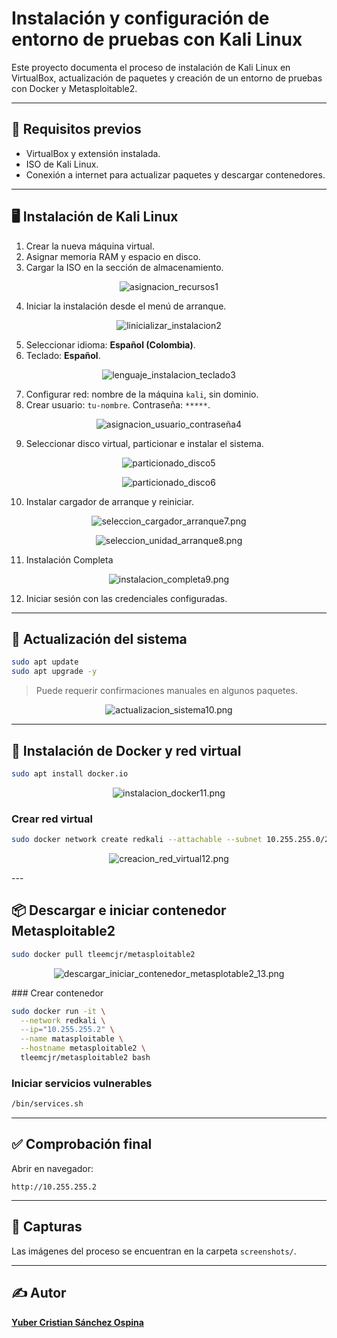 # Instalación y configuración de entorno de pruebas con Kali Linux

Este proyecto documenta el proceso de instalación de Kali Linux en VirtualBox, actualización de paquetes y creación de un entorno de pruebas con Docker y Metasploitable2.

---

## 🧰 Requisitos previos

- VirtualBox y extensión instalada.
- ISO de Kali Linux.
- Conexión a internet para actualizar paquetes y descargar contenedores.

---

## 🖥️ Instalación de Kali Linux

1. Crear la nueva máquina virtual.
2. Asignar memoria RAM y espacio en disco.
3. Cargar la ISO en la sección de almacenamiento.
 
<p align="center">
  <img src="screenshots/asignacion_recursos1.JPG" alt="asignacion_recursos1"/>
</p>

4. Iniciar la instalación desde el menú de arranque.

<p align="center">
  <img src="screenshots/inicializar_instalacion2.png" alt="linicializar_instalacion2"/>
</p>


5. Seleccionar idioma: **Español (Colombia)**.
6. Teclado: **Español**.

<p align="center">
  <img src="screenshots/lenguaje_instalacion_teclado3.png" alt="lenguaje_instalacion_teclado3"/>
</p>

7. Configurar red: nombre de la máquina `kali`, sin dominio.
8. Crear usuario: `tu-nombre`. Contraseña: `*****`.

<p align="center">
  <img src="screenshots/asignacion_usuario_contraseña4.png" alt="asignacion_usuario_contraseña4"/>
</p>

9. Seleccionar disco virtual, particionar e instalar el sistema.

<p align="center">
  <img src="screenshots/particionado_disco5.png" alt="particionado_disco5"/>
</p>

<p align="center">
  <img src="screenshots/particionado_discos6.png" alt="particionado_disco6"/>
</p>

10. Instalar cargador de arranque y reiniciar.

<p align="center">
  <img src="screenshots/seleccion_cargador_arranque7.png" alt="seleccion_cargador_arranque7.png"/>
</p>

<p align="center">
  <img src="screenshots/seleccion_unidad_arranque8.png" alt="seleccion_unidad_arranque8.png"/>
</p>

11. Instalación Completa

<p align="center">
  <img src="screenshots/instalacion_completa9.png" alt="instalacion_completa9.png"/>
</p>
   
12. Iniciar sesión con las credenciales configuradas.

---

## 🔄 Actualización del sistema

```bash
sudo apt update
sudo apt upgrade -y
```

> Puede requerir confirmaciones manuales en algunos paquetes.
<p align="center">
  <img src="screenshots/actualizacion_sistema10.png" alt="actualizacion_sistema10.png"/>
</p>

---

## 🐳 Instalación de Docker y red virtual

```bash
sudo apt install docker.io
```
<p align="center">
  <img src="screenshots/instalacion_docker11.png" alt="instalacion_docker11.png"/>
</p>

### Crear red virtual

```bash
sudo docker network create redkali --attachable --subnet 10.255.255.0/24
```
<p align="center">
  <img src="screenshots/creacion_red_virtual12.png" alt="creacion_red_virtual12.png"/>
</p>
---

## 📦 Descargar e iniciar contenedor Metasploitable2

```bash
sudo docker pull tleemcjr/metasploitable2
```
<p align="center">
  <img src="descargar_iniciar_contenedor_metasplotable2_13.png" alt="descargar_iniciar_contenedor_metasplotable2_13.png"/>
</p>
### Crear contenedor

```bash
sudo docker run -it \
  --network redkali \
  --ip="10.255.255.2" \
  --name matasploitable \
  --hostname metasploitable2 \
  tleemcjr/metasploitable2 bash
```

### Iniciar servicios vulnerables

```bash
/bin/services.sh
```

---

## ✅ Comprobación final

Abrir en navegador:

```
http://10.255.255.2
```

---

## 📸 Capturas

Las imágenes del proceso se encuentran en la carpeta `screenshots/`.

---

## ✍️ Autor

[**Yuber Cristian Sánchez Ospina**](https://github.com/Cris-San)
